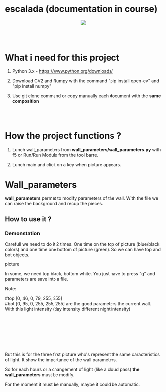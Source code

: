 # escalada (documentation in course)

<p align="center">

<img src = "https://user-images.githubusercontent.com/54853371/68062611-ba164500-fd0b-11e9-858f-2552375650ef.jpg" >

</p>

<br><br>

<h1>What i need for this project</h1>

1) Python 3.x - https://www.python.org/downloads/

2) Download CV2 and Numpy with the command "pip install open-cv" and "pip install numpy"

3) Use git clone command or copy manually each document with the <strong>same composition</strong>


<br><br>

<h1>How the project functions ?</h1>

1) Lunch wall_parameters from <strong>wall_parameters/wall_parameters.py</strong> with f5 or Run/Run Module from the tool barre.

2) Lunch main and click on a key when picture appears.



<h1>Wall_parameters</h1>


<strong>wall_parameters</strong> permet to modify parameters of the wall. With the file we can raise the background and recup the pieces.



<h2>How to use it ?</h2>


<h3>Demonstation</h3>

Carefull we need to do it 2 times. One time on the top of picture (blue/black colors) and one time one bottom of picture (green). So we can have top and bot objects.

picture


In some, we need top black, bottom white. You just have to press "q" and parameters are save into a file.


Note: 

#top [0, 46, 0, 79, 255, 255] <br>
#bot [0, 95, 0, 255, 255, 255] are the good parameters the current wall. With this light intensity (day intensity different night intensity)







<br><br><br><br><br><br>

But this is for the three first picture who's represent the same caracteristics of light. It show the importance of the wall parameters.

So for each hours or a changement of light (like a cloud pass) <strong>the wall_parameters</strong> must be modify.

For the moment it must be manually, maybe it could be automatic.
